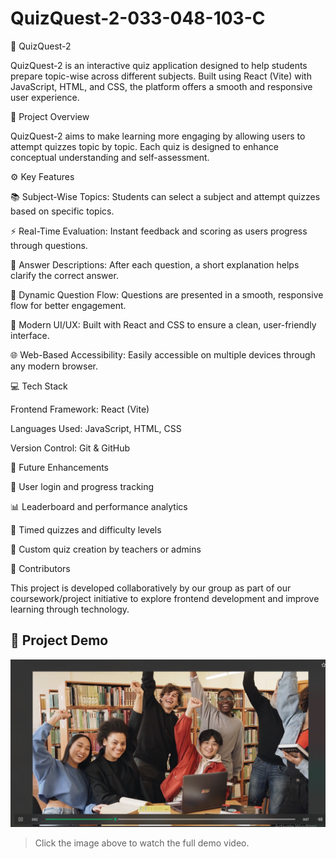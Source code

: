 # QuizQuest-2-033-048-103-C
🧠 QuizQuest-2

QuizQuest-2 is an interactive quiz application designed to help students prepare topic-wise across different subjects. Built using React (Vite) with JavaScript, HTML, and CSS, the platform offers a smooth and responsive user experience.

🎯 Project Overview

QuizQuest-2 aims to make learning more engaging by allowing users to attempt quizzes topic by topic. Each quiz is designed to enhance conceptual understanding and self-assessment.

⚙ Key Features

📚 Subject-Wise Topics: Students can select a subject and attempt quizzes based on specific topics.

⚡ Real-Time Evaluation: Instant feedback and scoring as users progress through questions.

💬 Answer Descriptions: After each question, a short explanation helps clarify the correct answer.

🔄 Dynamic Question Flow: Questions are presented in a smooth, responsive flow for better engagement.

🎨 Modern UI/UX: Built with React and CSS to ensure a clean, user-friendly interface.

🌐 Web-Based Accessibility: Easily accessible on multiple devices through any modern browser.


💻 Tech Stack

Frontend Framework: React (Vite)

Languages Used: JavaScript, HTML, CSS

Version Control: Git & GitHub


🚀 Future Enhancements

🧾 User login and progress tracking

📊 Leaderboard and performance analytics

🧩 Timed quizzes and difficulty levels

🌈 Custom quiz creation by teachers or admins


👥 Contributors

This project is developed collaboratively by our group as part of our coursework/project initiative to explore frontend development and improve learning through technology.

## 🎥 Project Demo

[![Watch the video](thumbnail.png)](https://drive.google.com/file/d/1vi6URxxlUxOxkSvF-_rCq4MmagVpB1X_/view?usp=drive_link)

> Click the image above to watch the full demo video.

